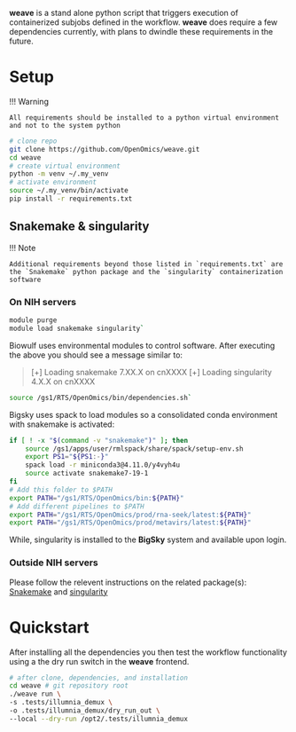 **weave** is a stand alone python script that triggers execution of containerized subjobs defined in the workflow. **weave** does require a few dependencies currently, with plans to dwindle these requirements in the future.


# Setup

!!! Warning

    All requirements should be installed to a python virtual environment and not to the system python

```bash
# clone repo
git clone https://github.com/OpenOmics/weave.git
cd weave
# create virtual environment
python -m venv ~/.my_venv
# activate environment
source ~/.my_venv/bin/activate
pip install -r requirements.txt 
```

## Snakemake & singularity

!!! Note

    Additional requirements beyond those listed in `requirements.txt` are the `Snakemake` python package and the `singularity` containerization software

### On NIH servers

```bash title="<b>Biowulf server</b>"
module purge
module load snakemake singularity`
```

Biowulf uses environmental modules to control software. After executing the above you should see a message similar to:

> [+] Loading snakemake  7.XX.X on cnXXXX
> [+] Loading singularity  4.X.X  on cnXXXX

```bash title="<b>Bigsky</b>"
source /gs1/RTS/OpenOmics/bin/dependencies.sh`
```

Bigsky uses spack to load modules so a consolidated conda environment with snakemake is activated:

```bash title="dependencies.sh"
if [ ! -x "$(command -v "snakemake")" ]; then
    source /gs1/apps/user/rmlspack/share/spack/setup-env.sh
    export PS1="${PS1:-}"
    spack load -r miniconda3@4.11.0/y4vyh4u
    source activate snakemake7-19-1
fi
# Add this folder to $PATH
export PATH="/gs1/RTS/OpenOmics/bin:${PATH}"
# Add different pipelines to $PATH
export PATH="/gs1/RTS/OpenOmics/prod/rna-seek/latest:${PATH}"
export PATH="/gs1/RTS/OpenOmics/prod/metavirs/latest:${PATH}"
```

While, singularity is installed to the **BigSky** system and available upon login.

### Outside NIH servers

Please follow the relevent instructions on the related package(s): [Snakemake](https://snakemake.readthedocs.io/en/stable/getting_started/installation.html) and [singularity](https://docs.sylabs.io/guides/3.5/user-guide/quick_start.html#quick-installation-steps)

# Quickstart

After installing all the dependencies you then test the workflow functionality using a the dry run switch in the **weave** frontend.

```bash
# after clone, dependencies, and installation
cd weave # git repository root
./weave run \
-s .tests/illumnia_demux \ 
-o .tests/illumnia_demux/dry_run_out \
--local --dry-run /opt2/.tests/illumnia_demux
```